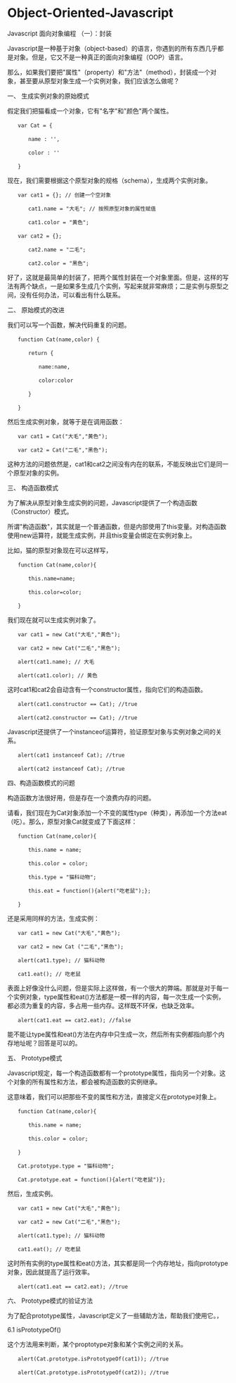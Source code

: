 # Object-Oriented-Javascript
Javascript 面向对象编程
（一）：封装

Javascript是一种基于对象（object-based）的语言，你遇到的所有东西几乎都是对象。但是，它又不是一种真正的面向对象编程（OOP）语言。

那么，如果我们要把"属性"（property）和"方法"（method），封装成一个对象，甚至要从原型对象生成一个实例对象，我们应该怎么做呢？

一、 生成实例对象的原始模式

假定我们把猫看成一个对象，它有"名字"和"颜色"两个属性。

    　　var Cat = {

    　　　　name : '',

    　　　　color : ''

    　　}

现在，我们需要根据这个原型对象的规格（schema），生成两个实例对象。

    　　var cat1 = {}; // 创建一个空对象

    　　　　cat1.name = "大毛"; // 按照原型对象的属性赋值

    　　　　cat1.color = "黄色";

    　　var cat2 = {};

    　　　　cat2.name = "二毛";

    　　　　cat2.color = "黑色";

好了，这就是最简单的封装了，把两个属性封装在一个对象里面。但是，这样的写法有两个缺点，一是如果多生成几个实例，写起来就非常麻烦；二是实例与原型之间，没有任何办法，可以看出有什么联系。

二、 原始模式的改进

我们可以写一个函数，解决代码重复的问题。

    　　function Cat(name,color) {

    　　　　return {

    　　　　　　name:name,

    　　　　　　color:color

    　　　　}

    　　}

然后生成实例对象，就等于是在调用函数：

    　　var cat1 = Cat("大毛","黄色");

    　　var cat2 = Cat("二毛","黑色");

这种方法的问题依然是，cat1和cat2之间没有内在的联系，不能反映出它们是同一个原型对象的实例。

三、 构造函数模式

为了解决从原型对象生成实例的问题，Javascript提供了一个构造函数（Constructor）模式。

所谓"构造函数"，其实就是一个普通函数，但是内部使用了this变量。对构造函数使用new运算符，就能生成实例，并且this变量会绑定在实例对象上。

比如，猫的原型对象现在可以这样写，

    　　function Cat(name,color){

    　　　　this.name=name;

    　　　　this.color=color;

    　　}

我们现在就可以生成实例对象了。

    　　var cat1 = new Cat("大毛","黄色");

    　　var cat2 = new Cat("二毛","黑色");

    　　alert(cat1.name); // 大毛

    　　alert(cat1.color); // 黄色

这时cat1和cat2会自动含有一个constructor属性，指向它们的构造函数。

    　　alert(cat1.constructor == Cat); //true

    　　alert(cat2.constructor == Cat); //true

Javascript还提供了一个instanceof运算符，验证原型对象与实例对象之间的关系。

    　　alert(cat1 instanceof Cat); //true

    　　alert(cat2 instanceof Cat); //true

四、构造函数模式的问题

构造函数方法很好用，但是存在一个浪费内存的问题。

请看，我们现在为Cat对象添加一个不变的属性type（种类），再添加一个方法eat（吃）。那么，原型对象Cat就变成了下面这样：

    　　function Cat(name,color){

    　　　　this.name = name;

    　　　　this.color = color;

    　　　　this.type = "猫科动物";

    　　　　this.eat = function(){alert("吃老鼠");};

    　　}

还是采用同样的方法，生成实例：

    　　var cat1 = new Cat("大毛","黄色");

    　　var cat2 = new Cat ("二毛","黑色");

    　　alert(cat1.type); // 猫科动物

    　　cat1.eat(); // 吃老鼠

表面上好像没什么问题，但是实际上这样做，有一个很大的弊端。那就是对于每一个实例对象，type属性和eat()方法都是一模一样的内容，每一次生成一个实例，都必须为重复的内容，多占用一些内存。这样既不环保，也缺乏效率。

    　　alert(cat1.eat == cat2.eat); //false

能不能让type属性和eat()方法在内存中只生成一次，然后所有实例都指向那个内存地址呢？回答是可以的。

五、 Prototype模式

Javascript规定，每一个构造函数都有一个prototype属性，指向另一个对象。这个对象的所有属性和方法，都会被构造函数的实例继承。

这意味着，我们可以把那些不变的属性和方法，直接定义在prototype对象上。

    　　function Cat(name,color){

    　　　　this.name = name;

    　　　　this.color = color;

    　　}

    　　Cat.prototype.type = "猫科动物";

    　　Cat.prototype.eat = function(){alert("吃老鼠")};

然后，生成实例。

    　　var cat1 = new Cat("大毛","黄色");

    　　var cat2 = new Cat("二毛","黑色");

    　　alert(cat1.type); // 猫科动物

    　　cat1.eat(); // 吃老鼠

这时所有实例的type属性和eat()方法，其实都是同一个内存地址，指向prototype对象，因此就提高了运行效率。

    　　alert(cat1.eat == cat2.eat); //true

六、 Prototype模式的验证方法

为了配合prototype属性，Javascript定义了一些辅助方法，帮助我们使用它。，

6.1 isPrototypeOf()

这个方法用来判断，某个proptotype对象和某个实例之间的关系。

    　　alert(Cat.prototype.isPrototypeOf(cat1)); //true

    　　alert(Cat.prototype.isPrototypeOf(cat2)); //true
